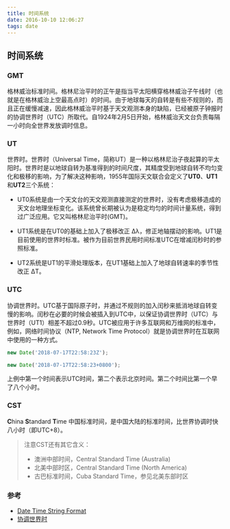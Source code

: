 ```yaml
---
title: 时间系统
date: 2016-10-10 12:06:27
tags: date
---
```

## 时间系统

### GMT
格林威治标准时间。格林尼治平时的正午是指当平太阳横穿格林威治子午线时（也就是在格林威治上空最高点时）的时间。由于地球每天的自转是有些不规则的，而且正在缓慢减速，因此格林威治平时基于天文观测本身的缺陷，已经被原子钟报时的协调世界时（UTC）所取代。自1924年2月5日开始，格林威治天文台负责每隔一小时向全世界发放调时信息。

### UT
世界时。世界时（Universal Time，简称UT）是一种以格林尼治子夜起算的平太阳时。世界时是以地球自转为基准得到的时间尺度，其精度受到地球自转不均匀变化和极移的影响，为了解决这种影响，1955年国际天文联合会定义了**UT0**、**UT1**和**UT2**三个系统：

- UT0系统是由一个天文台的天文观测直接测定的世界时，没有考虑极移造成的天文台地理坐标变化。该系统曾长期被认为是稳定均匀的时间计量系统，得到过广泛应用。它又叫格林尼治平时(GMT)。

- UT1系统是在UT0的基础上加入了极移改正 Δλ，修正地轴摆动的影响。UT1是目前使用的世界时标准。被作为目前世界民用时间标准UTC在增减闰秒时的参照标准。

- UT2系统是UT1的平滑处理版本，在UT1基础上加入了地球自转速率的季节性改正 ΔT。

### UTC

协调世界时。UTC基于国际原子时，并通过不规则的加入闰秒来抵消地球自转变慢的影响。闰秒在必要的时候会被插入到UTC中，以保证协调世界时（UTC）与世界时（UT1）相差不超过0.9秒。UTC被应用于许多互联网和万维网的标准中，例如，网络时间协议（NTP, Network Time Protocol）就是协调世界时在互联网中使用的一种方式。

``` javascript
new Date('2018-07-17T22:58:23Z');

new Date('2018-07-17T22:58:23+0800');
```
上例中第一个时间表示UTC时间，第二个表示北京时间。第二个时间比第一个早了八个小时。

### CST
**C**hina **S**tandard **T**ime 中国标准时间，是中国大陆的标准时间，比世界协调时快八小时（即UTC+8）。

> 注意CST还有其它含义：
> - 澳洲中部时间，Central Standard Time (Australia)
> - 北美中部时区，Central Standard Time (North America)
> - 古巴标准时间，Cuba Standard Time，参见北美东部时区

### 参考
- [Date Time String Format](http://www.ecma-international.org/ecma-262/5.1/#sec-15.9.1.15)
- [协调世界时](https://www.wikiwand.com/zh/协调世界时)